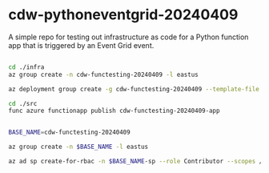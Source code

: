 # cdw-pythoneventgrid-20240409
A simple repo for testing out infrastructure as code for a Python function app that is triggered by an Event Grid event.

```bash

cd ./infra
az group create -n cdw-functesting-20240409 -l eastus

az deployment group create -g cdw-functesting-20240409 --template-file main.bicep

cd ./src
func azure functionapp publish cdw-functesting-20240409-app


```


```bash

BASE_NAME=cdw-functesting-20240409

az group create -n $BASE_NAME -l eastus

az ad sp create-for-rbac -n $BASE_NAME-sp --role Contributor --scopes /subscriptions/30c417b6-b3c1-4b62-94c9-0d3a80a182e9/resourceGroups/$BASE_NAME --sdk-auth

```